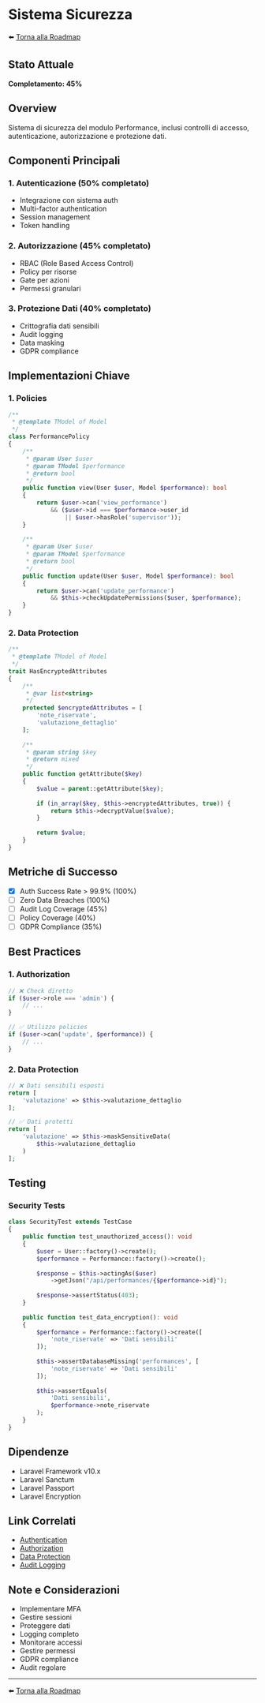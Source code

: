 # Sistema Sicurezza

⬅️ [Torna alla Roadmap](../roadmap.md)

## Stato Attuale
**Completamento: 45%**

## Overview
Sistema di sicurezza del modulo Performance, inclusi controlli di accesso, autenticazione, autorizzazione e protezione dati.

## Componenti Principali

### 1. Autenticazione (50% completato)
- Integrazione con sistema auth
- Multi-factor authentication
- Session management
- Token handling

### 2. Autorizzazione (45% completato)
- RBAC (Role Based Access Control)
- Policy per risorse
- Gate per azioni
- Permessi granulari

### 3. Protezione Dati (40% completato)
- Crittografia dati sensibili
- Audit logging
- Data masking
- GDPR compliance

## Implementazioni Chiave

### 1. Policies
```php
/**
 * @template TModel of Model
 */
class PerformancePolicy
{
    /**
     * @param User $user
     * @param TModel $performance
     * @return bool
     */
    public function view(User $user, Model $performance): bool
    {
        return $user->can('view_performance')
            && ($user->id === $performance->user_id
                || $user->hasRole('supervisor'));
    }
    
    /**
     * @param User $user
     * @param TModel $performance
     * @return bool
     */
    public function update(User $user, Model $performance): bool
    {
        return $user->can('update_performance')
            && $this->checkUpdatePermissions($user, $performance);
    }
}
```

### 2. Data Protection
```php
/**
 * @template TModel of Model
 */
trait HasEncryptedAttributes
{
    /**
     * @var list<string>
     */
    protected $encryptedAttributes = [
        'note_riservate',
        'valutazione_dettaglio'
    ];
    
    /**
     * @param string $key
     * @return mixed
     */
    public function getAttribute($key)
    {
        $value = parent::getAttribute($key);
        
        if (in_array($key, $this->encryptedAttributes, true)) {
            return $this->decryptValue($value);
        }
        
        return $value;
    }
}
```

## Metriche di Successo
- [x] Auth Success Rate > 99.9% (100%)
- [ ] Zero Data Breaches (100%)
- [ ] Audit Log Coverage (45%)
- [ ] Policy Coverage (40%)
- [ ] GDPR Compliance (35%)

## Best Practices

### 1. Authorization
```php
// ❌ Check diretto
if ($user->role === 'admin') {
    // ...
}

// ✅ Utilizzo policies
if ($user->can('update', $performance)) {
    // ...
}
```

### 2. Data Protection
```php
// ❌ Dati sensibili esposti
return [
    'valutazione' => $this->valutazione_dettaglio
];

// ✅ Dati protetti
return [
    'valutazione' => $this->maskSensitiveData(
        $this->valutazione_dettaglio
    )
];
```

## Testing

### Security Tests
```php
class SecurityTest extends TestCase
{
    public function test_unauthorized_access(): void
    {
        $user = User::factory()->create();
        $performance = Performance::factory()->create();
        
        $response = $this->actingAs($user)
            ->getJson("/api/performances/{$performance->id}");
            
        $response->assertStatus(403);
    }
    
    public function test_data_encryption(): void
    {
        $performance = Performance::factory()->create([
            'note_riservate' => 'Dati sensibili'
        ]);
        
        $this->assertDatabaseMissing('performances', [
            'note_riservate' => 'Dati sensibili'
        ]);
        
        $this->assertEquals(
            'Dati sensibili',
            $performance->note_riservate
        );
    }
}
```

## Dipendenze
- Laravel Framework v10.x
- Laravel Sanctum
- Laravel Passport
- Laravel Encryption

## Link Correlati
- [Authentication](../auth/README.md)
- [Authorization](../auth/policies.md)
- [Data Protection](../security/data-protection.md)
- [Audit Logging](../security/audit-logs.md)

## Note e Considerazioni
- Implementare MFA
- Gestire sessioni
- Proteggere dati
- Logging completo
- Monitorare accessi
- Gestire permessi
- GDPR compliance
- Audit regolare

---
⬅️ [Torna alla Roadmap](../roadmap.md)
